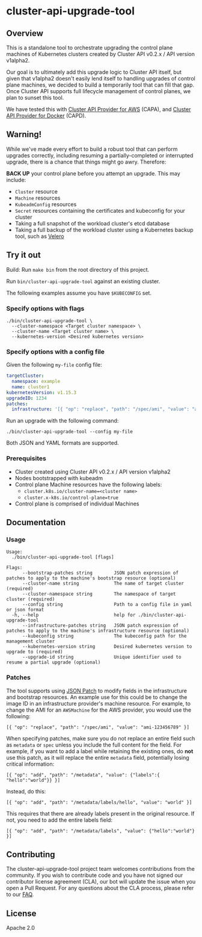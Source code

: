 # cluster-api-upgrade-tool

## Overview

This is a standalone tool to orchestrate upgrading the control plane machines of Kubernetes clusters created by Cluster
API v0.2.x / API version v1alpha2.

Our goal is to ultimately add this upgrade logic to Cluster API itself, but given that v1alpha2 doesn't easily lend
itself to handling upgrades of control plane machines, we decided to build a temporarily tool that can fill that gap.
Once Cluster API supports full lifecycle management of control planes, we plan to sunset this tool.

We have tested this with [Cluster API Provider for AWS](http://github.com/kubernetes-sigs/cluster-api-provider-aws)
(CAPA), and [Cluster API Provider for Docker](http://github.com/kubernetes-sigs/cluster-api-provider-docker) (CAPD).

## Warning!

While we've made every effort to build a robust tool that can perform upgrades correctly, including resuming a
partially-completed or interrupted upgrade, there is a chance that things might go awry. Therefore:

**BACK UP** your control plane before you attempt an upgrade. This may include:

- `Cluster` resource
- `Machine` resources
- `KubeadmConfig` resources
- `Secret` resources containing the certificates and kubeconfig for your cluster
- Taking a full snapshot of the workload cluster's etcd database
- Taking a full backup of the workload cluster using a Kubernetes backup tool, such as [Velero](https://velero.io)

## Try it out

Build: Run `make bin` from the root directory of this project.

Run `bin/cluster-api-upgrade-tool` against an existing cluster.

The following examples assume you have `$KUBECONFIG` set.


### Specify options with flags

```
./bin/cluster-api-upgrade-tool \
  --cluster-namespace <Target cluster namespace> \
  --cluster-name <Target cluster name> \
  --kubernetes-version <Desired kubernetes version>
```

### Specify options with a config file

Given the following `my-file` config file:

```yaml
targetCluster:
  namespace: example
  name: cluster1
kubernetesVersion: v1.15.3
upgradeID: 1234
patches:
  infrastructure: '[{ "op": "replace", "path": "/spec/ami", "value": "ami-123456789" }]'
```

Run an upgrade with the following command:

```
./bin/cluster-api-upgrade-tool --config my-file
```

Both JSON and YAML formats are supported.

### Prerequisites

* Cluster created using Cluster API v0.2.x / API version v1alpha2
* Nodes bootstrapped with kubeadm
* Control plane Machine resources have the following labels:
  * `cluster.k8s.io/cluster-name=<cluster name>`
  * `cluster.x-k8s.io/control-plane=true`
* Control plane is comprised of individual Machines

## Documentation

### Usage

```
Usage:
  ./bin/cluster-api-upgrade-tool [flags]

Flags:
      --bootstrap-patches string        JSON patch expression of patches to apply to the machine's bootstrap resource (optional)
      --cluster-name string             The name of target cluster (required)
      --cluster-namespace string        The namespace of target cluster (required)
      --config string                   Path to a config file in yaml or json format
  -h, --help                            help for ./bin/cluster-api-upgrade-tool
      --infrastructure-patches string   JSON patch expression of patches to apply to the machine's infrastructure resource (optional)
      --kubeconfig string               The kubeconfig path for the management cluster
      --kubernetes-version string       Desired kubernetes version to upgrade to (required)
      --upgrade-id string               Unique identifier used to resume a partial upgrade (optional)
```

### Patches

The tool supports using [JSON Patch](https://tools.ietf.org/html/rfc6902) to modify fields in the infrastructure and
bootstrap resources. An example use for this could be to change the image ID in an infrastructure provider's
machine resource. For example, to change the AMI for an `AWSMachine` for the AWS provider, you would use the following:

```
[{ "op": "replace", "path": "/spec/ami", "value": "ami-123456789" }]
```

When specifying patches, make sure you do not replace an entire field such as `metadata` or `spec` unless you include
the full content for the field. For example, if you want to add a label while retaining the existing ones, do **not**
use this patch, as it will replace the entire `metadata` field, potentially losing critical information:

```
[{ "op": "add", "path": "/metadata", "value": {"labels":{ "hello":"world"}} }]
```

Instead, do this:

```
[{ "op": "add", "path": "/metadata/labels/hello", "value": "world" }]
```

This requires that there are already labels present in the original resource. If not, you need to add the entire
labels field:

```
[{ "op": "add", "path": "/metadata/labels", "value": {"hello":"world"} }]
```

## Contributing

The cluster-api-upgrade-tool project team welcomes contributions from the community. If you wish to contribute code and
you have not signed our contributor license agreement (CLA), our bot will update the issue when you open a Pull Request.
For any questions about the CLA process, please refer to our [FAQ](https://cla.vmware.com/faq).

## License

Apache 2.0
